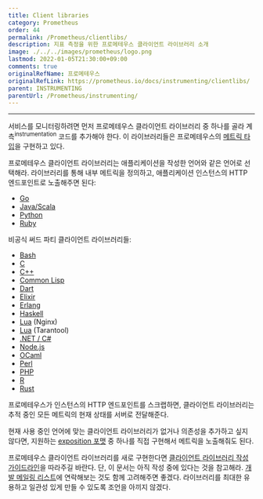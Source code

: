 ```yaml
---
title: Client libraries
category: Prometheus
order: 44
permalink: /Prometheus/clientlibs/
description: 지표 측정을 위한 프로메테우스 클라이언트 라이브러리 소개
image: ./../../images/prometheus/logo.png
lastmod: 2022-01-05T21:30:00+09:00
comments: true
originalRefName: 프로메테우스
originalRefLink: https://prometheus.io/docs/instrumenting/clientlibs/
parent: INSTRUMENTING
parentUrl: /Prometheus/instrumenting/
---
```


---

서비스를 모니터링하려면 먼저 프로메테우스 클라이언트 라이브러리 중 하나를 골라 계측<sup>instrumentation</sup> 코드를 추가해야 한다. 이 라이브러리들은 프로메테우스의 [메트릭 타입](../metric-types)을 구현하고 있다.

프로메테우스 클라이언트 라이브러리는 애플리케이션을 작성한 언어와 같은 언어로 선택해라. 라이브러리를 통해 내부 메트릭을 정의하고, 애플리케이션 인스턴스의 HTTP 엔드포인트로 노출해주면 된다:

- [Go](https://github.com/prometheus/client_golang)
- [Java/Scala](https://github.com/prometheus/client_java)
- [Python](https://github.com/prometheus/client_python)
- [Ruby](https://github.com/prometheus/client_ruby)

비공식 써드 파티 클라이언트 라이브러리들:

- [Bash](https://github.com/aecolley/client_bash)
- [C](https://github.com/digitalocean/prometheus-client-c)
- [C++](https://github.com/jupp0r/prometheus-cpp)
- [Common Lisp](https://github.com/deadtrickster/prometheus.cl)
- [Dart](https://github.com/tentaclelabs/prometheus_client)
- [Elixir](https://github.com/deadtrickster/prometheus.ex)
- [Erlang](https://github.com/deadtrickster/prometheus.erl)
- [Haskell](https://github.com/fimad/prometheus-haskell)
- [Lua](https://github.com/knyar/nginx-lua-prometheus) (Nginx)
- [Lua](https://github.com/tarantool/metrics) (Tarantool)
- [.NET / C#](https://github.com/prometheus-net/prometheus-net)
- [Node.js](https://github.com/siimon/prom-client)
- [OCaml](https://github.com/mirage/prometheus)
- [Perl](https://metacpan.org/pod/Net::Prometheus)
- [PHP](https://github.com/promphp/prometheus_client_php)
- [R](https://github.com/cfmack/pRometheus)
- [Rust](https://github.com/tikv/rust-prometheus)

프로메테우스가 인스턴스의 HTTP 엔드포인트를 스크랩하면, 클라이언트 라이브러리는 추적 중인 모든 메트릭의 현재 상태를 서버로 전달해준다.

현재 사용 중인 언어에 맞는 클라이언트 라이브러리가 없거나 의존성을 추가하고 싶지 않다면, 지원하는 [exposition 포맷](../exposition-formats)  중 하나를 직접 구현해서 메트릭을 노출해줘도 된다.

프로메테우스 클라이언트 라이브러리를 새로 구현한다면 [클라이언트 라이브러리 작성 가이드라인](../writing-clientlibs)을 따라주길 바란다. 단, 이 문서는 아직 작성 중에 있다는 것을 참고해라. [개발 메일링 리스트](https://groups.google.com/forum/#!forum/prometheus-developers)에 연락해보는 것도 함께 고려해주면 좋겠다. 라이브러리를 최대한 유용하고 일관성 있게 만들 수 있도록 조언을 아끼지 않겠다.

